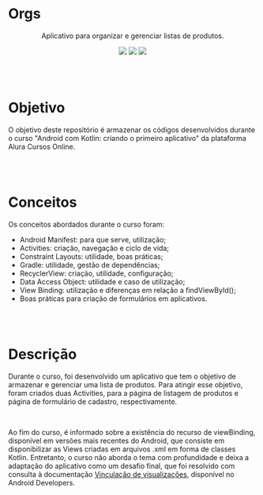 <h1>Orgs</h1>

<p align="center">Aplicativo para organizar e gerenciar listas de produtos.</p>

<p align="center">
  <img src="https://img.shields.io/badge/kotlin-%237F52FF.svg?style=for-the-badge&logo=kotlin&logoColor=white"/>
  <img src="https://img.shields.io/badge/Android%20Studio-3DDC84.svg?style=for-the-badge&logo=android-studio&logoColor=white"/>
  <img src="https://img.shields.io/badge/Android-3DDC84?style=for-the-badge&logo=android&logoColor=white"/>
</p>

<br>
<br>

<h1>Objetivo</h1>

<p>O objetivo deste repositório é armazenar os códigos desenvolvidos durante o curso "Android com Kotlin: criando o primeiro aplicativo" da plataforma Alura Cursos Online.</p>

<br>
<br>

<h1>Conceitos</h1>
<p>Os conceitos abordados durante o curso foram:</p>

<ul>
  <li>Android Manifest: para que serve, utilização;
  <li>Activities: criação, navegação e ciclo de vida;</li>
  <li>Constraint Layouts: utilidade, boas práticas;</li>
  <li>Gradle: utilidade, gestão de dependências;</li>
  <li>RecyclerView: criação, utilidade, configuração;</li>
  <li>Data Access Object: utilidade e caso de utilização;</li>
  <li>View Binding: utilização e diferenças em relação a findViewById();</li>
  <li>Boas práticas para criação de formulários em aplicativos.</li>
</ul>

<br>
<br>

<h1>Descrição</h1>

<p>Durante o curso, foi desenvolvido um aplicativo que tem o objetivo de armazenar e gerenciar uma lista de produtos. Para atingir esse objetivo, foram criados duas Activities, para a página de listagem de produtos e página de formulário de cadastro, respectivamente.</p>

<br>

<p>Ao fim do curso, é informado sobre a existência do recurso de viewBinding, disponível em versões mais recentes do Android, que consiste em disponibilizar as Views criadas em arquivos .xml em forma de classes Kotlin. Entretanto, o curso não aborda o tema com profundidade e deixa a adaptação do aplicativo como um desafio final, que foi resolvido com consulta à documentação <a href="https://developer.android.com/topic/libraries/view-binding?hl=pt-br#data-binding">Vinculação de visualizações</a>, disponível no Android Developers.</p>